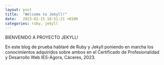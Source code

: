 ```yaml
---
layout: post
title:  "Welcome to Jekyll!"
date:   2023-02-15 18:51:21 +0100
categories: ruby, jekyll
---
```

BIENVENIDO A PROYECTO JEKYLL!

En este blog de prueba hablaré de Ruby y Jekyll poniendo en marcha los conocimientos adquiridos sobre ambos en el Certificado de Profesionalidad y Desarrollo Web IES-Ágora, Cáceres, 2023.